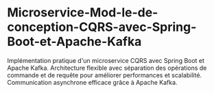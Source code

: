 # Microservice-Mod-le-de-conception-CQRS-avec-Spring-Boot-et-Apache-Kafka
Implémentation pratique d'un microservice CQRS avec Spring Boot et Apache Kafka. Architecture flexible avec séparation des opérations de commande et de requête pour améliorer performances et scalabilité. Communication asynchrone efficace grâce à Apache Kafka.
